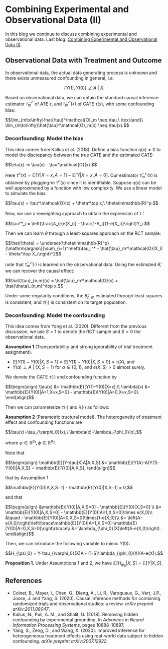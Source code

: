 # Combining Experimental and Observational Data (II)
In this blog we continue to discuss combining experimental and observational data. Last blog: [Combining Experimental and Observational Data (I)](https://jurrivhleon.github.io/2023/07/12/RCT-and-obs.html).

## Observational Data with Treatment and Outcome
In observational data, the actual data generating process is unknown and there exists unmeasured confounding in general, i.e.

$$\lbrace Y(1),Y(0)\rbrace\not\perp A\ |\ X.$$

Based on observational data, we can obtain the standard causal inference estimator $\hat{\tau}^{\mathcal{O}}_m$ of ATE $\tau,$ and $\hat{\tau}^{\mathcal{O}}_m(x)$ of CATE $\tau(x),$ with some confounding bias:
<p>
  $$\lim_{m\to\infty}\hat{\tau}^\mathcal{O}_m \neq \tau,\ \text{and}\ \lim_{m\to\infty}\hat{\tau}^\mathcal{O}_m(x) \neq \tau(x).$$
</p>

### Deconfounding: Model the bias
This idea comes from Kallus et al. (2018). Define a bias function $\eta(x)\neq 0$ to model the discrepancy between the true CATE and the estimated CATE:
<p>
  $$\eta(x) := \tau(x) - \tau^\mathcal{O}(x).$$
</p>

Here $\tau^{\mathcal{O}}(x) = \mathbb{E}[Y\vert X=x,A=1] - \mathbb{E}[Y\vert X=x,A=0].$ Our estimator $\hat{\tau}^\mathcal{O}_m(x)$ is obtained by plugging-in $\tau^{\mathcal{O}}(x)$ since it is identifiable.  Suppose $\eta(x)$ can be well approximated by a function with low complexity. We use a linear model to simulate the bias:
<p>
  $$\tau(x) = \tau^\mathcal{O}(x) + \theta^\top x,\ \theta\in\mathbb{R}^p.$$
</p>

Now, we use a reweighting approach to obtain the expression of $\tau$：
<p>
  $$\tau^*_i = \left(\frac{A_i}{e(X_i)} - \frac{1-A_i}{1-e(X_i)}\right)Y_i.$$
</p>

Then we can learn $\theta$ through a least-squares approach on the RCT sample:
<p>
  $$\hat{\theta} = \underset{\theta\in\mathbb{R}^p}{\mathrm{argmin}}\sum_{i=1}^n\left(\tau_i^* - \hat{\tau}_m^\mathcal{O}(X_i) - \theta^\top X_i\right)^2$$
</p>

note that $\hat{\tau}_m^\mathcal{O}(\cdot)$ is learned on the observational data. Using the estimated $\hat{\theta},$ we can recover the causal effect:
<p>
  $$\hat{\tau}_{n,m}(x) = \hat{\tau}_m^\mathcal{O}(x) + \hat{\theta}_{n,m}^\top x.$$
</p>

Under some regularity conditions, the $\hat{\theta}_{n,m}$ estimated through least squares is consistent, and $\hat{\tau}(\cdot)$ is consistent on its target population.

### Deconfounding: Model the confounding
This idea comes from Yang et al. (2020). Different from the previous discussion, we use $S=1$ to denote the RCT sample and $S=0$ the observational data.

**Assumption 1** (Transportability and strong ignorability of trial treatment assignment). 
+ $\mathbb{E}[Y(1)-Y(0)\vert X,S=1] = \mathbb{E}[Y(1) - Y(0)\vert X,S=0] = \tau(X),$ and
+ $Y(a)\perp A\ \vert\ (X,S=1)\ \text{for}\ a\in\lbrace 0,1\rbrace,$ and $e(X,S)>0$ almost surely.

We denote the CATE $\tau(\cdot)$ and confounding function by
<p>
  $$\begin{align}
  \tau(x) &= \mathbb{E}[Y(1)-Y(0)|X=x],\\
  \lambda(x) &= \mathbb{E}[Y(0)|A=1,X=x,S=0] - \mathbb{E}[Y(0)|A=0,X=x,S=0].
  \end{align}$$
</p>

Then we can parameterize $\tau(\cdot)$ and $\lambda(\cdot)$ as follows:

**Assumption 2** (Parametric tructural model). The heterogeneity of treatment effect and confounding functions are
<p>$$\tau(x)=\tau_{\varphi_0}(x),\ \lambda(x)=\lambda_{\phi_0}(x),$$</p>

where $\varphi\in\mathbb{R}^{p_1},\phi\in\mathbb{R}^{p_2}.$

Note that
<p>
  $$\begin{align}
  \mathbb{E}[Y-\tau(X)A|A,X,S] &= \mathbb{E}[Y(A)-A(Y(1)-Y(0))|A,X,S] = \mathbb{E}[Y(0)|A,X,S],
  \end{align}$$
</p>

that by Assumption 1
<p>
  $$\mathbb{E}[Y(0)|A,X,S=1] - \mathbb{E}[Y(0)|X,S=1] = 0,$$
</p>

and that
<p>
  $$\begin{align}
  &\mathbb{E}[Y(0)|A,X,S=0] - \mathbb{E}[Y(0)|X,S=0] \\
  &= \mathbb{E}[Y(0)|A,X,S=0] - \mathbb{E}[Y(0)|A=1,X,S=0]\times e(X,0)\\
  &\quad - \mathbb{E}[Y(0)|A=0,X,S=0]\times(1-e(X,0))\\
  &= \left(A-e(X,0)\right)\left\lbrace\mathbb{E}[Y(0)|A=1,X,S=0]-\mathbb{E}[Y(0)|A=0,X,S=0]\right\rbrace\\
  &= \lambda_{\phi_0}(X)\left(A-e(X,0)\right).
  \end{align}$$
</p>

Then, we can introduce the following variable to mimic $Y(0):$
<p>
  $$H_{\psi_0} = Y-\tau_{\varphi_0}(X)A - (1-S)\lambda_{\phi_0}(X)(A-e(X)).$$
</p>

**Proposition 1.** Under Assumptions 1 and 2, we have $\mathbb{E}[H_{\psi_0}\vert X,S] = \mathbb{E}[Y|X,S].$


## References
+ Colnet, B., Mayer, I., Chen, G., Dieng, A., Li, R., Varoquaux, G., Vert, J.P., Josse, J. and Yang, S. (2020). Causal inference methods for combining randomized trials and observational studies: a review. *arXiv preprint arXiv:2011.08047*.
+ Kallus, N., Puli, A. M., and Shalit, U. (2018). Removing hidden confounding by experimental grounding. In *Advances in Neural Information Processing Systems*, pages 10888–10897.
+ Yang, S., Zeng, D., and Wang, X. (2020). Improved inference for heterogeneous treatment effects using real-world data subject to hidden confounding. *arXiv preprint arXiv:2007.12922*.
